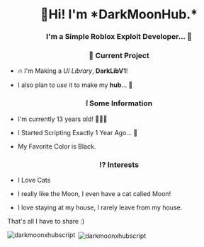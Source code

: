 <h1 align="center"> 👋Hi! I'm *DarkMoonHub.*</h1>
<h3 align="center">I'm a Simple Roblox Exploit Developer... 📜</h3>

<h3 align="center"> 💫 Current Project</h3>

- 🔥 I'm Making a *UI Library*, **DarkLibV1**!

- I also plan to *use* it to make my **hub**... 🤯

<h3 align="center">❕ Some Information</h3>

- I'm currently 13 years old! 💁🏻‍♂️

- I Started Scripting Exactly 1 Year Ago... 🌟

- My Favorite Color is Black.

<h3 align="center">⁉️ Interests</h3>

- I Love Cats

- I really like the Moon, I even have a cat called Moon!

- I love staying at my house, I rarely leave from my house.

That's all I have to share :)

<p><img align="left" src="https://github-readme-stats.vercel.app/api/top-langs?username=darkmoonxhubscript&show_icons=true&locale=en&layout=compact" alt="darkmoonxhubscript" /></p>

<p>&nbsp;<img align="center" src="https://github-readme-stats.vercel.app/api?username=darkmoonxhubscript&show_icons=true&locale=en" alt="darkmoonxhubscript" /></p>
